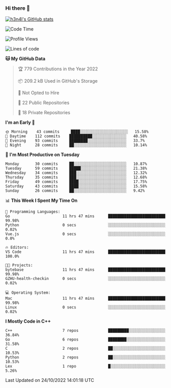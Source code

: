 ### Hi there 👋

[![h3n4l's GitHub stats](https://github-readme-stats.vercel.app/api?username=h3n4l&count_private=true&show_icons=true&theme=radical)](https://github.com/h3n4l/github-readme-stats)

<!--START_SECTION:waka-->
![Code Time](http://img.shields.io/badge/Code%20Time-771%20hrs%201%20min-blue)

![Profile Views](http://img.shields.io/badge/Profile%20Views-6-blue)

![Lines of code](https://img.shields.io/badge/From%20Hello%20World%20I%27ve%20Written-44%20Thousand%20lines%20of%20code-blue)

**🐱 My GitHub Data** 

> 🏆 779 Contributions in the Year 2022
 > 
> 📦 209.2 kB Used in GitHub's Storage 
 > 
> 🚫 Not Opted to Hire
 > 
> 📜 22 Public Repositories 
 > 
> 🔑 18 Private Repositories  
 > 
**I'm an Early 🐤** 

```text
🌞 Morning    43 commits     ████░░░░░░░░░░░░░░░░░░░░░   15.58% 
🌆 Daytime    112 commits    ██████████░░░░░░░░░░░░░░░   40.58% 
🌃 Evening    93 commits     ████████░░░░░░░░░░░░░░░░░   33.7% 
🌙 Night      28 commits     ██░░░░░░░░░░░░░░░░░░░░░░░   10.14%

```
📅 **I'm Most Productive on Tuesday** 

```text
Monday       30 commits     ██░░░░░░░░░░░░░░░░░░░░░░░   10.87% 
Tuesday      59 commits     █████░░░░░░░░░░░░░░░░░░░░   21.38% 
Wednesday    34 commits     ███░░░░░░░░░░░░░░░░░░░░░░   12.32% 
Thursday     35 commits     ███░░░░░░░░░░░░░░░░░░░░░░   12.68% 
Friday       49 commits     ████░░░░░░░░░░░░░░░░░░░░░   17.75% 
Saturday     43 commits     ████░░░░░░░░░░░░░░░░░░░░░   15.58% 
Sunday       26 commits     ██░░░░░░░░░░░░░░░░░░░░░░░   9.42%

```


📊 **This Week I Spent My Time On** 

```text
💬 Programming Languages: 
Go                       11 hrs 47 mins      █████████████████████████   99.98% 
Python                   0 secs              ░░░░░░░░░░░░░░░░░░░░░░░░░   0.02% 
Vue.js                   0 secs              ░░░░░░░░░░░░░░░░░░░░░░░░░   0.0%

🔥 Editors: 
VS Code                  11 hrs 47 mins      █████████████████████████   100.0%

🐱‍💻 Projects: 
bytebase                 11 hrs 47 mins      █████████████████████████   99.98% 
GZHU-health-checkin      0 secs              ░░░░░░░░░░░░░░░░░░░░░░░░░   0.02%

💻 Operating System: 
Mac                      11 hrs 47 mins      █████████████████████████   99.98% 
Linux                    0 secs              ░░░░░░░░░░░░░░░░░░░░░░░░░   0.02%

```

**I Mostly Code in C++** 

```text
C++                      7 repos             █████████░░░░░░░░░░░░░░░░   36.84% 
Go                       6 repos             ████████░░░░░░░░░░░░░░░░░   31.58% 
C                        2 repos             ██░░░░░░░░░░░░░░░░░░░░░░░   10.53% 
Python                   2 repos             ██░░░░░░░░░░░░░░░░░░░░░░░   10.53% 
Lex                      1 repo              █░░░░░░░░░░░░░░░░░░░░░░░░   5.26%

```



 Last Updated on 24/10/2022 14:01:18 UTC
<!--END_SECTION:waka-->

